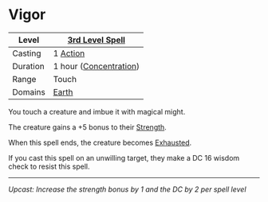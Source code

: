 # Vigor

| Level    | [3rd Level Spell](3rd%20Level%20Spells.md)                       |
| -------- | ---------------------------------------------------------------- |
| Casting  | 1 [Action](../../../../Game%20Procedures/Action.md)              |
| Duration | 1 hour ([Concentration](../../../Spellcasting/Concentration.md)) |
| Range    | Touch                                                            |
| Domains  | [Earth](../../../Spell%20Domains/Earth.md)                       |

You touch a creature and imbue it with magical might.

The creature gains a +5 bonus to their [Strength](../../../../Player%20Characters/Chosen%20Statistics/Strength.md).

When this spell ends, the creature becomes [Exhausted](../../../../Conditions/Exhausted.md).

If you cast this spell on an unwilling target, they make a DC 16 wisdom check to resist this spell.

---
*Upcast: Increase the strength bonus by 1 and the DC by 2 per spell level*
